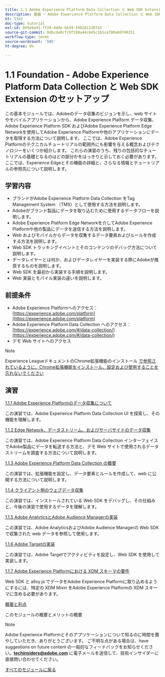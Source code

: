 ```yaml
---
title: 1.1 Adobe Experience Platform Data Collection と Web SDK Extension のセットアップ
description: 基盤 – Adobe Experience Platform Data Collection と Web SDK 拡張機能のセットアップ
kt: 5342
doc-type: tutorial
exl-id: b69ebe41-ff28-4dde-b639-198201120742
source-git-commit: 0dbcda0cfc9f199a44c845c1b5caf00a8d740251
workflow-type: tm+mt
source-wordcount: '585'
ht-degree: 0%

---
```


# 1.1 Foundation - Adobe Experience Platform Data Collection と Web SDK Extension のセットアップ

この基本モジュールでは、Adobeのデータ収集のビジョンを示し、web サイトやモバイルアプリケーションから、Adobe Experience Platform データ収集、Adobe Experience Platform SDK およびAdobe Experience Platform Edge Networkを使用してAdobe Experience Platformや他のアプリケーションにデータを取得する方法について説明します。 ここでは、Adobe Experience Platformのテクニカルチュートリアルの範囲外にも影響を与える概念およびテクノロジーをいくつか紹介します。 これらの演習のうち、残りの包括的なチュートリアルの基礎となるのはどの部分かをはっきりと示しておく必要があります。ここでは、Experience Edgeとその機能の詳細と、さらなる情報とチュートリアルの参照先について説明します。

## 学習内容

- ブランドがAdobe Experience Platform Data Collection をTag Management System （TMS）として使用する方法を説明します。
- Adobeがブランド製品にデータを取り込むために使用するデータフローを説明します。
- Adobe Experience Platform Edge Networkを介してAdobe Experience Platformや他の製品にデータを送信する方法を説明します。
- Web およびモバイルからデータを収集するデータ要素およびルールを作成する方法を説明します。
- Web SDK トラッキングイベントとそのコンテンツのデバッグ方法について説明します。
- データレイヤーとは何か、およびデータレイヤーを実装する際にAdobeが推奨するものを説明します。
- Web SDK を最初から実装する手順を説明します。
- Web 実装とモバイル実装の違いを説明します。

## 前提条件

- Adobe Experience Platformへのアクセス：[https://experience.adobe.com/platform](https://experience.adobe.com/platform)
- Adobe Experience Platform Data Collection へのアクセス：[https://experience.adobe.com/#/data-collection/](https://experience.adobe.com/#/data-collection/)
- デモ Web サイトへのアクセス

>[!NOTE]
>
>Experience LeagueドキュメントのChrome拡張機能のインストール [ で参照されているように、Chrome拡張機能をインストール、設定および使用することを忘れないでください ](../../gettingstarted/gettingstarted/ex1.md)

## 演習

[1.1.1 Adobe Experience Platformのデータ収集について](./ex1.md)

この演習では、Adobe Experience Platform Data Collection UI を探索し、その機能を理解します。

[1.1.2 Edge Network、データストリーム、およびサーバサイドのデータ収集](./ex2.md)

この演習では、Adobe Experience Platform Data Collection インターフェイスでAdobe製品にデータを転送する方法と、デモ Web サイトで使用されるデータストリームを調査する方法について説明します。

[1.1.3 Adobe Experience Platform Data Collection の概要](./ex3.md)

この演習では、拡張機能を設定し、データ要素とルールを作成して、web に公開する方法について説明します。

[1.1.4 クライアント側のウェブデータ収集](./ex4.md)

この演習では、インストールされている Web SDK をデバッグし、その仕組みと、今後の演習で使用するデータを理解します。

[1.1.5 Adobe AnalyticsとAdobe Audience Managerの実装](./ex5.md)

この演習では、Adobe AnalyticsおよびAdobe Audience Managerの Web SDK で収集された web データを参照して使用します。

[1.1.6 Adobe Targetの実装](./ex6.md)

この演習では、Adobe Targetでアクティビティを設定し、Web SDK を使用して実装します。

[1.1.7 Adobe Experience Platformにおける XDM スキーマの要件](./ex7.md)

Web SDK と alloy.js でデータをAdobe Experience Platformに取り込めるようにするには、特定の XDM Mixin をAdobe Experience Platformの XDM スキーマに含める必要があります。

[概要と利点](./summary.md)

このモジュールの概要とメリットの概要

>[!NOTE]
>
>Adobe Experience Platformとそのアプリケーションについて知るのに時間を費やしていただき、ありがとうございます。 ご不明な点がある場合は、have suggestions on future content の一般的なフィードバックをお知らせください。**techinsiders@adobe.com** に電子メールを送信して、技術インサイダーに直接問い合わせてください。

[すべてのモジュールに戻る](../../../overview.md)
